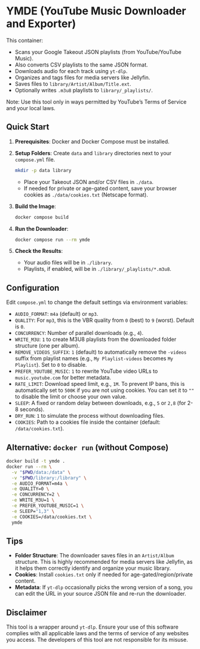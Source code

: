 # YMDE (YouTube Music Downloader and Exporter)

This container:
- Scans your Google Takeout JSON playlists (from YouTube/YouTube Music).
- Also converts CSV playlists to the same JSON format.
- Downloads audio for each track using `yt-dlp`.
- Organizes and tags files for media servers like Jellyfin.
- Saves files to `library/Artist/Album/Title.ext`.
- Optionally writes `.m3u8` playlists to `library/_playlists/`.

Note: Use this tool only in ways permitted by YouTube’s Terms of Service and your local laws.

## Quick Start

1.  **Prerequisites**: Docker and Docker Compose must be installed.

2.  **Setup Folders**: Create `data` and `library` directories next to your `compose.yml` file.

    ```bash
    mkdir -p data library
    ```

    - Place your Takeout JSON and/or CSV files in `./data`.
    - If needed for private or age-gated content, save your browser cookies as `./data/cookies.txt` (Netscape format).

3.  **Build the Image**:

    ```bash
    docker compose build
    ```

4.  **Run the Downloader**:

    ```bash
    docker compose run --rm ymde
    ```

5.  **Check the Results**:
    - Your audio files will be in `./library`.
    - Playlists, if enabled, will be in `./library/_playlists/*.m3u8`.

## Configuration

Edit `compose.yml` to change the default settings via environment variables:

- `AUDIO_FORMAT`: `m4a` (default) or `mp3`.
- `QUALITY`: For `mp3`, this is the VBR quality from `0` (best) to `9` (worst). Default is `0`.
- `CONCURRENCY`: Number of parallel downloads (e.g., `4`).
- `WRITE_M3U`: `1` to create M3U8 playlists from the downloaded folder structure (one per album).
- `REMOVE_VIDEOS_SUFFIX`: `1` (default) to automatically remove the `-videos` suffix from playlist names (e.g., `My Playlist-videos` becomes `My Playlist`). Set to `0` to disable.
- `PREFER_YOUTUBE_MUSIC`: `1` to rewrite YouTube video URLs to `music.youtube.com` for better metadata.
- `RATE_LIMIT`: Download speed limit, e.g., `1M`. To prevent IP bans, this is automatically set to `500K` if you are not using cookies. You can set it to `""` to disable the limit or choose your own value.
- `SLEEP`: A fixed or random delay between downloads, e.g., `5` or `2,8` (for 2-8 seconds).
- `DRY_RUN`: `1` to simulate the process without downloading files.
- `COOKIES`: Path to a cookies file inside the container (default: `/data/cookies.txt`).

## Alternative: `docker run` (without Compose)

```bash
docker build -t ymde .
docker run --rm \
  -v "$PWD/data:/data" \
  -v "$PWD/library:/library" \
  -e AUDIO_FORMAT=m4a \
  -e QUALITY=0 \
  -e CONCURRENCY=2 \
  -e WRITE_M3U=1 \
  -e PREFER_YOUTUBE_MUSIC=1 \
  -e SLEEP="1,3" \
  -e COOKIES=/data/cookies.txt \
  ymde
```

## Tips

- **Folder Structure**: The downloader saves files in an `Artist/Album` structure. This is highly recommended for media servers like Jellyfin, as it helps them correctly identify and organize your music library.
- **Cookies**: Install `cookies.txt` only if needed for age-gated/region/private content.
- **Metadata**: If `yt-dlp` occasionally picks the wrong version of a song, you can edit the URL in your source JSON file and re-run the downloader.

## Disclaimer

This tool is a wrapper around `yt-dlp`. Ensure your use of this software complies with all applicable laws and the terms of service of any websites you access. The developers of this tool are not responsible for its misuse.
